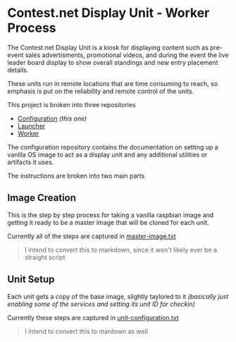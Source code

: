 # Contest.net Display Unit - Worker Process

The Contest.net Display Unit is a kiosk for displaying content such as pre-event sales advertisments, promotional videos, and during the event
the live leader board display to show overall standings and new entry placement details.

These units run in remote locations that are time consuming to reach, so emphasis is put on the reliability and remote control of the units.

This project is broken into three repositories
* [Configuration](https://github.com/josh-hetland/Contest.net-Unit-Configuration) _(this one)_
* [Launcher](https://github.com/josh-hetland/Contest.net-Unit-Launcher)
* [Worker](https://github.com/josh-hetland/Contest.net-Unit-Worker)

The configuration repository contains the documentation on setting up a vanilla OS image to act as a display unit
and any additional utilities or artifacts it uses.


The instructions are broken into two main parts

## Image Creation

This is the step by step process for taking a vanilla raspbian image and getting it ready to be a master image
that will be cloned for each unit.

Currently all of the steps are captured in [master-image.txt](./master-image.txt)

> I intend to convert this to markdown, since it won't likely ever be a straight script

## Unit Setup

Each unit gets a copy of the base image, slightly taylored to it _(basically just enabling some of the services and setting its unit ID for checkin)_

Currently these steps are captured in [unit-configuration.txt](./unit-configuration.txt)

> I intend to convert this to mardown as well
